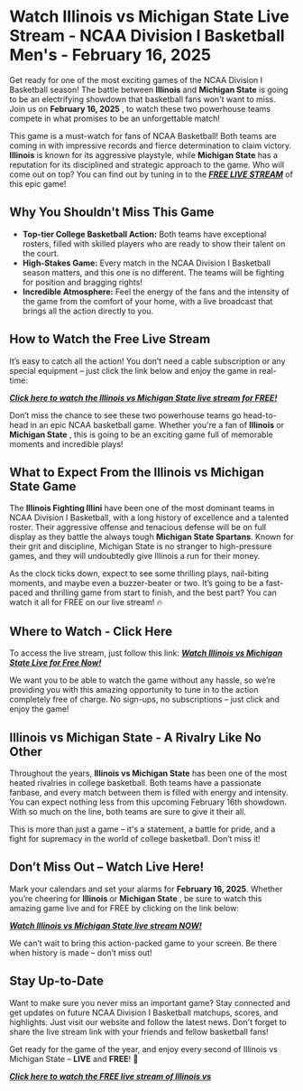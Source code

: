 # Watch Illinois vs Michigan State Live Stream - NCAA Division I Basketball Men's - February 16, 2025

Get ready for one of the most exciting games of the NCAA Division I Basketball season! The battle between **Illinois** and **Michigan State** is going to be an electrifying showdown that basketball fans won't want to miss. Join us on **February 16, 2025** , to watch these two powerhouse teams compete in what promises to be an unforgettable match!

This game is a must-watch for fans of NCAA Basketball! Both teams are coming in with impressive records and fierce determination to claim victory. **Illinois** is known for its aggressive playstyle, while **Michigan State** has a reputation for its disciplined and strategic approach to the game. Who will come out on top? You can find out by tuning in to the [**_FREE LIVE STREAM_**](https://tinyurl.com/livestreamfreeo?st=Illinois+vs+Michigan+State&si=ghc) of this epic game!

## Why You Shouldn't Miss This Game

- **Top-tier College Basketball Action:** Both teams have exceptional rosters, filled with skilled players who are ready to show their talent on the court.
- **High-Stakes Game:** Every match in the NCAA Division I Basketball season matters, and this one is no different. The teams will be fighting for position and bragging rights!
- **Incredible Atmosphere:** Feel the energy of the fans and the intensity of the game from the comfort of your home, with a live broadcast that brings all the action directly to you.

## How to Watch the Free Live Stream

It’s easy to catch all the action! You don’t need a cable subscription or any special equipment – just click the link below and enjoy the game in real-time:

[**_Click here to watch the Illinois vs Michigan State live stream for FREE!_**](https://tinyurl.com/livestreamfreeo?st=Illinois+vs+Michigan+State&si=ghc)

Don’t miss the chance to see these two powerhouse teams go head-to-head in an epic NCAA basketball game. Whether you're a fan of **Illinois** or **Michigan State** , this is going to be an exciting game full of memorable moments and incredible plays!

## What to Expect From the Illinois vs Michigan State Game

The **Illinois Fighting Illini** have been one of the most dominant teams in NCAA Division I Basketball, with a long history of excellence and a talented roster. Their aggressive offense and tenacious defense will be on full display as they battle the always tough **Michigan State Spartans**. Known for their grit and discipline, Michigan State is no stranger to high-pressure games, and they will undoubtedly give Illinois a run for their money.

As the clock ticks down, expect to see some thrilling plays, nail-biting moments, and maybe even a buzzer-beater or two. It’s going to be a fast-paced and thrilling game from start to finish, and the best part? You can watch it all for FREE on our live stream! 🔥

## Where to Watch - Click Here

To access the live stream, just follow this link: [**_Watch Illinois vs Michigan State Live for Free Now!_**](https://tinyurl.com/livestreamfreeo?st=Illinois+vs+Michigan+State&si=ghc)

We want you to be able to watch the game without any hassle, so we’re providing you with this amazing opportunity to tune in to the action completely free of charge. No sign-ups, no subscriptions – just click and enjoy the game!

## Illinois vs Michigan State - A Rivalry Like No Other

Throughout the years, **Illinois vs Michigan State** has been one of the most heated rivalries in college basketball. Both teams have a passionate fanbase, and every match between them is filled with energy and intensity. You can expect nothing less from this upcoming February 16th showdown. With so much on the line, both teams are sure to give it their all.

This is more than just a game – it's a statement, a battle for pride, and a fight for supremacy in the world of college basketball. Don’t miss it!

## Don’t Miss Out – Watch Live Here!

Mark your calendars and set your alarms for **February 16, 2025**. Whether you’re cheering for **Illinois** or **Michigan State** , be sure to watch this amazing game live and for FREE by clicking on the link below:

[**_Watch Illinois vs Michigan State live stream NOW!_**](https://tinyurl.com/livestreamfreeo?st=Illinois+vs+Michigan+State&si=ghc)

We can’t wait to bring this action-packed game to your screen. Be there when history is made – don’t miss out!

## Stay Up-to-Date

Want to make sure you never miss an important game? Stay connected and get updates on future NCAA Division I Basketball matchups, scores, and highlights. Just visit our website and follow the latest news. Don't forget to share the live stream link with your friends and fellow basketball fans!

Get ready for the game of the year, and enjoy every second of Illinois vs Michigan State – **LIVE** and **FREE**! 🎉

[**_Click here to watch the FREE live stream of Illinois vs_**](https://tinyurl.com/livestreamfreeo?st=Illinois+vs+Michigan+State&si=ghc)
